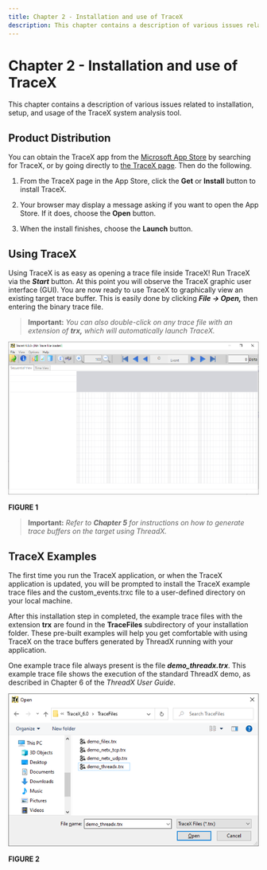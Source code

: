 ```yaml
---
title: Chapter 2 - Installation and use of TraceX
description: This chapter contains a description of various issues related to installation, setup, and usage of the TraceX system analysis tool. 
---
```


# Chapter 2 - Installation and use of TraceX

This chapter contains a description of various issues related to installation, setup, and usage of the TraceX system analysis tool. 

## Product Distribution

You can obtain the TraceX app from the [Microsoft App Store](https://microsoft.com/store/apps) by searching for TraceX, or by going directly to [the TraceX page](https://www.microsoft.com/p/azure-rtos-tracex/9nf1lfd5xxg3?activetab=pivot:overviewtab). Then do the following.

1. From the TraceX page in the App Store, click the **Get** or **Install** button to install TraceX.

1. Your browser may display a message asking if you want to open the App Store. If it does, choose the **Open** button.

1. When the install finishes, choose the **Launch** button. 

## Using TraceX

Using TraceX is as easy as opening a trace file inside TraceX! Run TraceX via the ***Start*** button. At this point you will observe the TraceX graphic user interface (GUI). You are now ready to use TraceX to graphically view an existing target trace buffer. This is easily done by clicking ***File -> Open,*** then entering the binary trace file.

> **Important:** *You can also double-click on any trace file with an extension of **trx,** which will automatically launch TraceX.*

![Screenshot of the TraceX GUI.](./media/user-guide/screen_shot_8.png)

**FIGURE 1**

> **Important:** *Refer to **Chapter 5** for instructions on how to generate trace buffers on the target using ThreadX.*

## TraceX Examples

The first time you run the TraceX application, or when the TraceX application is updated, you will be prompted to install the TraceX example trace files and the custom_events.trxc file to a user-defined directory on your local machine.

After this installation step in completed, the example trace files with the extension **trx** are found in the **TraceFiles** subdirectory of your installation folder. These pre-built examples will help you get comfortable with using TraceX on the trace buffers generated by ThreadX running with your application.

One example trace file always present is the file ***demo_threadx.trx***. This example trace file shows the execution of the standard ThreadX demo, as described in Chapter 6 of the *ThreadX User Guide*.

![Screenshot of the open dialog in TraceX.](./media/user-guide/screen_shot_9.png)

**FIGURE 2**
